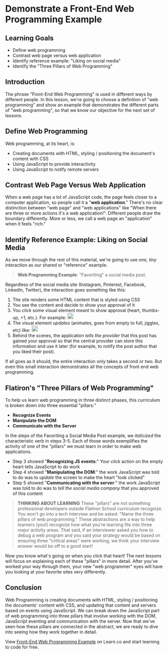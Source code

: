 # Demonstrate a Front-End Web Programming Example

## Learning Goals

- Define web programming
- Contrast web page versus web application
- Identify reference example: "Liking on social media"
- Identify the "Three Pillars of Web Programming"

## Introduction

The phrase "Front-End Web Programming" is used in different ways by different
people. In this lesson, we're going to choose a definition of "web programming"
and show an example that demonstrates the different parts of "web programming",
so that we know our objective for the next set of lessons.

## Define Web Programming

Web programming, at its heart, is:

* Creating documents with HTML, styling / positioning the document's content
  with CSS
* Using JavaScript to provide interactivity
* Using JavaScript to notify remote servers

## Contrast Web Page Versus Web Application

When a web page has a lot of JavaScript code, the page feels closer to a
computer application, so people call it a "**web application**." There's no
clear distinction between "web page" and "web applications" like "When there
are three or more actions it's a web application!". Different people draw the
boundary differently. More or less, we call a web page an "application" when it
feels "rich."

## Identify Reference Example: Liking on Social Media

As we move through the rest of this material, we're going to use _one, tiny_
interaction as our shared or "reference" example.

> **Web Programming Example**: "Favoriting" a social media post.

Regardless of the social media site (Instagram, Pinterest, Facebook, LinkedIn,
Twitter), the interaction goes something like this:

1. The site renders some HTML content that is styled using CSS
2. You see the content and decide to show your approval of it
3. You _click_ some visual element meant to show approval (heart,
   thumbs-up, +1, etc.). For example: <img src="https://curriculum-content.s3.amazonaws.com/fewpjs/fewpjs-fewp-example/Image_30_SocMediaCropped.png" height="20" alt="Twitter empty heart">
4. The visual element _updates_ (animates, goes from empty to full, jiggles, etc) like:  <img src="https://curriculum-content.s3.amazonaws.com/fewpjs/fewpjs-fewp-example/Image_30_SocMediaCropped1.png" height="20" alt="Twitter full heart">
5. Behind the scenes, the application _tells the provider_ that this
   post has gained your approval so that the central provider can store
   this information and use it later (for example, to notify the post 
   author that you liked their post).

If all goes as it should, the entire interaction only takes a second or two.
But even this small interaction demonstrates all the concepts of front end web
programming.

## Flatiron's "Three Pillars of Web Programming"

To help us learn web programming in three distinct phases, this curriculum is
broken down into three essential "pillars:" 

- **Recognize Events**
- **Manipulate the DOM**
- **Communicate with the Server**

In the steps of the Favoriting a Social Media Post example, we _italicized_
the characteristic verb in steps 3-5. Each of those words exemplifies the
activity of one of the "pillars" we must learn in order to make web
applications.

  - Step 3 showed "**Recognizing JS events**:" Your _click_ action on the empty
    heart tells JavaScript to do work
  - Step 4 showed "**Manipulating the DOM**:" the work JavaScript was told to
    do was to _update_ the screen to make the heart "look clicked"
  - Step 5 showed "**Communicating with the server**:" the work JavaScript was
    told to do was to _tell the social media company_ that you approved of this
    content

> **THINKING ABOUT LEARNING** These "pillars" are not something professional
> developers outside Flatiron School curriculum recognize. You won't go into a
> tech interview and be asked: "Name the three pillars of web programming."
> These abstractions are a way to help learners (you!) recognize how what
> you're learning fits into three major activity areas. That said, if an
> interviewer asked you how to debug a web program and you said your strategy
> would be based on ensuring three "critical areas" were working, we think your
> interview answer would be off to a good start!

Now you know what's going on when you click that heart! The next lessons will
focus on explaining each of these "pillars" in more detail. After you've worked
your way through them, your new "web programmer" eyes will have you looking at
your favorite sites very differently.

## Conclusion

Web Programming is creating documents with HTML, styling / positioning the
documents' content with CSS, and updating that content and servers based on
events using JavaScript. We can break down the JavaScript part of web
programming into three pillars that involve working with the DOM, JavaScript
eventing and communication with the server. Now that we've seen how these
pillars are connected in the abstract, we are ready to dive into seeing how
they work together in detail.

<p class='util--hide'>View <a href='https://learn.co/lessons/fewpjs-fewp-example'>Front-End Web Programming Example</a> on Learn.co and start learning to code for free.</p>
